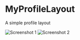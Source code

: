 # MyProfileLayout
A simple profile layout


![Screenshot 1](https://dl.dropboxusercontent.com/u/85980473/Screenshot_20160701-163217.png) ![Screenshot 2](https://dl.dropboxusercontent.com/u/85980473/Screenshot_20160701-163224.png)
